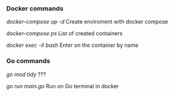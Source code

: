 ### Docker commands

*docker-compose up -d*
Create enviroment with docker compose

*docker-compose ps*
List of created containers

*docker exec -it <name-container> bash*
Enter on the container by name

### Go commands

*go mod tidy*
???

*go run main.go*
Run on Go terminal in docker
